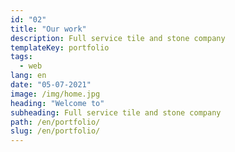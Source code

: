 ```yaml
---
id: "02"
title: "Our work"
description: Full service tile and stone company
templateKey: portfolio
tags:
  - web
lang: en
date: "05-07-2021"
image: /img/home.jpg
heading: "Welcome to"
subheading: Full service tile and stone company
path: /en/portfolio/
slug: /en/portfolio/
---
```

